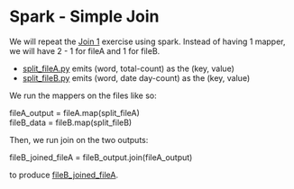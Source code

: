 # Spark - Simple Join
We will repeat the [Join 1](https://github.com/gilbertosg/hadoop-platform-and-application-framework/tree/master/map-reduce/joining-data-assignment/simple-join) exercise using spark. Instead of having 1 mapper, we will have 2 - 1 for fileA and 1 for fileB.
   - [split_fileA.py](https://github.com/gilbertosg/hadoop-platform-and-application-framework/blob/master/spark/simple-join-assignment/split_fileA.py) emits (word, total-count) as the (key, value)
   - [split_fileB.py](https://github.com/gilbertosg/hadoop-platform-and-application-framework/blob/master/spark/simple-join-assignment/split_fileB.py) emits (word, date day-count) as the (key, value)

We run the mappers on the files like so:

fileA_output = fileA.map(split_fileA)  
fileB_data = fileB.map(split_fileB)

Then, we run join on the two outputs:

fileB_joined_fileA = fileB_output.join(fileA_output)

to produce [fileB_joined_fileA](https://github.com/gilbertosg/hadoop-platform-and-application-framework/blob/master/spark/simple-join-assignment/fileB_joined_fileA.txt).
